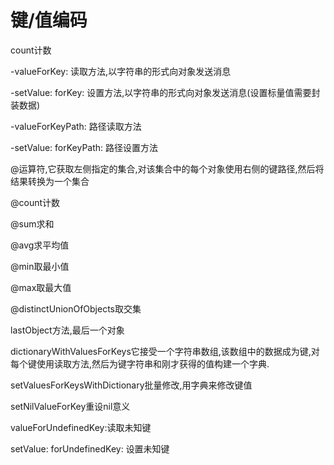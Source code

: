       

# 键/值编码

count计数

-valueForKey: 读取方法,以字符串的形式向对象发送消息

-setValue: forKey: 设置方法,以字符串的形式向对象发送消息(设置标量值需要封装数据)

-valueForKeyPath: 路径读取方法

-setValue: forKeyPath: 路径设置方法

@运算符,它获取左侧指定的集合,对该集合中的每个对象使用右侧的键路径,然后将结果转换为一个集合

@count计数

@sum求和

@avg求平均值

@min取最小值

@max取最大值

@distinctUnionOfObjects取交集

lastObject方法,最后一个对象

dictionaryWithValuesForKeys它接受一个字符串数组,该数组中的数据成为键,对每个键使用读取方法,然后为键字符串和刚才获得的值构建一个字典.

setValuesForKeysWithDictionary批量修改,用字典来修改键值

setNilValueForKey重设nil意义

valueForUndefinedKey:读取未知键

setValue: forUndefinedKey: 设置未知键